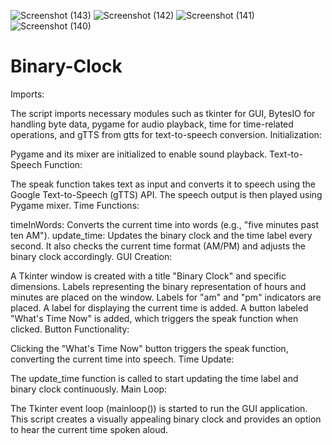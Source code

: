 ![Screenshot (143)](https://github.com/piraisudan02/Binary-Clock/assets/96645021/2a75972f-99d3-44dd-9143-63bb5749b642)
![Screenshot (142)](https://github.com/piraisudan02/Binary-Clock/assets/96645021/019d9aa9-02f3-49be-ac9b-a771c495dd7e)
![Screenshot (141)](https://github.com/piraisudan02/Binary-Clock/assets/96645021/5ea6d0f7-23cf-4f64-9380-8325ae03143d)
![Screenshot (140)](https://github.com/piraisudan02/Binary-Clock/assets/96645021/c75c7bc1-14a2-43d3-9bf5-cf7c03280a7c)
# Binary-Clock
Imports:

The script imports necessary modules such as tkinter for GUI, BytesIO for handling byte data, pygame for audio playback, time for time-related operations, and gTTS from gtts for text-to-speech conversion.
Initialization:

Pygame and its mixer are initialized to enable sound playback.
Text-to-Speech Function:

The speak function takes text as input and converts it to speech using the Google Text-to-Speech (gTTS) API. The speech output is then played using Pygame mixer.
Time Functions:

timeInWords: Converts the current time into words (e.g., "five minutes past ten AM").
update_time: Updates the binary clock and the time label every second. It also checks the current time format (AM/PM) and adjusts the binary clock accordingly.
GUI Creation:

A Tkinter window is created with a title "Binary Clock" and specific dimensions.
Labels representing the binary representation of hours and minutes are placed on the window.
Labels for "am" and "pm" indicators are placed.
A label for displaying the current time is added.
A button labeled "What's Time Now" is added, which triggers the speak function when clicked.
Button Functionality:

Clicking the "What's Time Now" button triggers the speak function, converting the current time into speech.
Time Update:

The update_time function is called to start updating the time label and binary clock continuously.
Main Loop:

The Tkinter event loop (mainloop()) is started to run the GUI application.
This script creates a visually appealing binary clock and provides an option to hear the current time spoken aloud.
